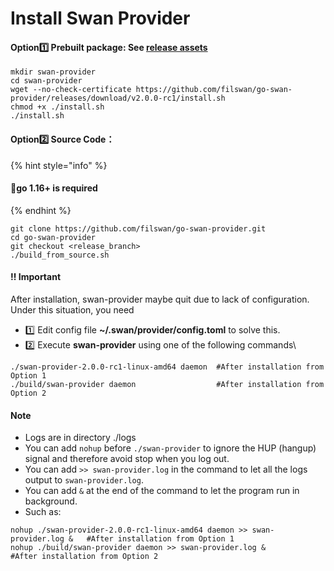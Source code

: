 # Install Swan Provider

#### Option1️⃣ **Prebuilt package**: See [release assets](https://github.com/filswan/go-swan-provider/releases)

```
mkdir swan-provider
cd swan-provider
wget --no-check-certificate https://github.com/filswan/go-swan-provider/releases/download/v2.0.0-rc1/install.sh
chmod +x ./install.sh
./install.sh
```

#### Option2️⃣ Source Code：&#x20;

{% hint style="info" %}
#### 🔔**go 1.16+** is required
{% endhint %}

```
git clone https://github.com/filswan/go-swan-provider.git
cd go-swan-provider
git checkout <release_branch>
./build_from_source.sh
```

#### ‼️ Important

After installation, swan-provider maybe quit due to lack of configuration. Under this situation, you need

* 1️⃣ Edit config file **\~/.swan/provider/config.toml** to solve this.
* 2️⃣ Execute **swan-provider** using one of the following commands\


```
./swan-provider-2.0.0-rc1-linux-amd64 daemon  #After installation from Option 1
./build/swan-provider daemon                  #After installation from Option 2
```

#### Note

* Logs are in directory ./logs
* You can add `nohup` before `./swan-provider` to ignore the HUP (hangup) signal and therefore avoid stop when you log out.
* You can add `>> swan-provider.log` in the command to let all the logs output to `swan-provider.log`.
* You can add `&` at the end of the command to let the program run in background.
* Such as:

```
nohup ./swan-provider-2.0.0-rc1-linux-amd64 daemon >> swan-provider.log &   #After installation from Option 1
nohup ./build/swan-provider daemon >> swan-provider.log &                   #After installation from Option 2
```
